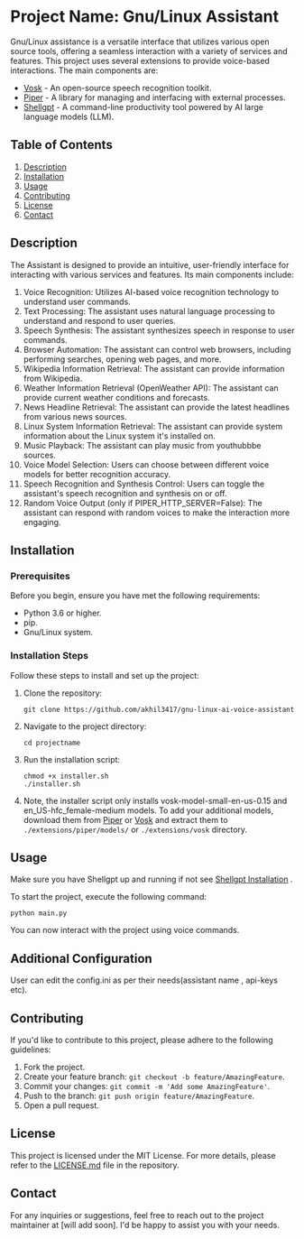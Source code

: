 # Project Name: Gnu/Linux Assistant

Gnu/Linux assistance is a versatile interface that utilizes various open source tools, offering a seamless interaction with a variety of services and features. This project uses several extensions to provide voice-based interactions. The main components are:

- [Vosk](https://alphacephei.com/vosk/) - An open-source speech recognition toolkit.
- [Piper](https://github.com/rhasspy/piper) - A library for managing and interfacing with external processes.
- [Shellgpt](https://github.com/TheR1D/shell_gpt) - A command-line productivity tool powered by AI large language models (LLM).

## Table of Contents
1. [Description](#description)
2. [Installation](#installation)
3. [Usage](#usage)
4. [Contributing](#contributing)
5. [License](#license)
6. [Contact](#contact)

## Description

The Assistant is designed to provide an intuitive, user-friendly interface for interacting with various services and features. Its main components include:

1. Voice Recognition: Utilizes AI-based voice recognition technology to understand user commands.
2. Text Processing: The assistant uses natural language processing to understand and respond to user queries.
3. Speech Synthesis: The assistant synthesizes speech in response to user commands.
4. Browser Automation: The assistant can control web browsers, including performing searches, opening web pages, and more.
5. Wikipedia Information Retrieval: The assistant can provide information from Wikipedia.
6. Weather Information Retrieval (OpenWeather API): The assistant can provide current weather conditions and forecasts.
7. News Headline Retrieval: The assistant can provide the latest headlines from various news sources.
8. Linux System Information Retrieval: The assistant can provide system information about the Linux system it's installed on.
9. Music Playback: The assistant can play music from youthubbbe sources.
10. Voice Model Selection: Users can choose between different voice models for better recognition accuracy.
11. Speech Recognition and Synthesis Control: Users can toggle the assistant's speech recognition and synthesis on or off.
12. Random Voice Output (only if PIPER_HTTP_SERVER=False): The assistant can respond with random voices to make the interaction more engaging.

## Installation

### Prerequisites
Before you begin, ensure you have met the following requirements:

- Python 3.6 or higher.
- pip.
- Gnu/Linux system.

### Installation Steps

Follow these steps to install and set up the project:

1. Clone the repository:

   ```
   git clone https://github.com/akhil3417/gnu-linux-ai-voice-assistant
   ```

2. Navigate to the project directory:

   ```
   cd projectname
   ```

3. Run the installation script:

   ```
   chmod +x installer.sh
   ./installer.sh
   ```

4. Note, the installer script only installs vosk-model-small-en-us-0.15 and en_US-hfc_female-medium models. To add your additional models, download them from [Piper](https://huggingface.co/rhasspy/piper-voices/tree/v1.0.0) or [Vosk](https://alphacephei.com/vosk/models) and extract them to `./extensions/piper/models/` or `./extensions/vosk` directory.

## Usage

Make sure you have Shellgpt  up and running if not see [Shellgpt Installation](https://github.com/TheR1D/shell_gpt/tree/main#installation) .


To start the project, execute the following command:

```
python main.py
```

You can now interact with the project using voice commands.

## Additional Configuration

User can edit the config.ini as per their needs(assistant name , api-keys etc).

## Contributing

If you'd like to contribute to this project, please adhere to the following guidelines:

1. Fork the project.
2. Create your feature branch: `git checkout -b feature/AmazingFeature`.
3. Commit your changes: `git commit -m 'Add some AmazingFeature'`.
4. Push to the branch: `git push origin feature/AmazingFeature`.
5. Open a pull request.

## License

This project is licensed under the MIT License. For more details, please refer to the [LICENSE.md](LICENSE.md) file in the repository.

## Contact

For any inquiries or suggestions, feel free to reach out to the project maintainer at [will add soon]. I'd be happy to assist you with your needs.
